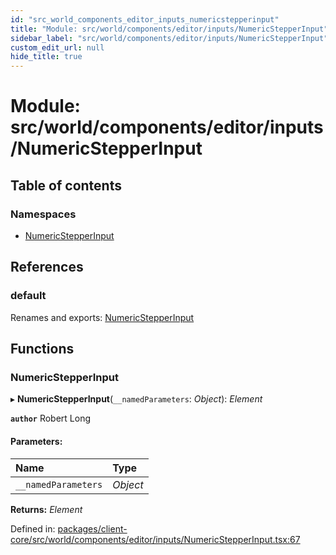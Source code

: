 ```yaml
---
id: "src_world_components_editor_inputs_numericstepperinput"
title: "Module: src/world/components/editor/inputs/NumericStepperInput"
sidebar_label: "src/world/components/editor/inputs/NumericStepperInput"
custom_edit_url: null
hide_title: true
---
```


# Module: src/world/components/editor/inputs/NumericStepperInput

## Table of contents

### Namespaces

- [NumericStepperInput](src_world_components_editor_inputs_numericstepperinput.numericstepperinput.md)

## References

### default

Renames and exports: [NumericStepperInput](src_world_components_editor_inputs_numericstepperinput.md#numericstepperinput)

## Functions

### NumericStepperInput

▸ **NumericStepperInput**(`__namedParameters`: *Object*): *Element*

**`author`** Robert Long

#### Parameters:

| Name | Type |
| :------ | :------ |
| `__namedParameters` | *Object* |

**Returns:** *Element*

Defined in: [packages/client-core/src/world/components/editor/inputs/NumericStepperInput.tsx:67](https://github.com/xr3ngine/xr3ngine/blob/7e8e151f1/packages/client-core/src/world/components/editor/inputs/NumericStepperInput.tsx#L67)
